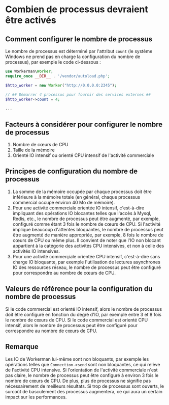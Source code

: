 # Combien de processus devraient être activés

## Comment configurer le nombre de processus
Le nombre de processus est déterminé par l'attribut ```count``` (le système Windows ne prend pas en charge la configuration du nombre de processus), par exemple le code ci-dessous :
```php
use Workerman\Worker;
require_once __DIR__ . '/vendor/autoload.php';

$http_worker = new Worker("http://0.0.0.0:2345");

// ## Démarrer 4 processus pour fournir des services externes ##
$http_worker->count = 4;

...
```

## Facteurs à considérer pour configurer le nombre de processus
1. Nombre de cœurs de CPU
2. Taille de la mémoire
3. Orienté IO intensif ou orienté CPU intensif de l'activité commerciale

## Principes de configuration du nombre de processus
1. La somme de la mémoire occupée par chaque processus doit être inférieure à la mémoire totale (en général, chaque processus commercial occupe environ 40 Mo de mémoire).
2. Pour une activité commerciale orientée IO intensif, c'est-à-dire impliquant des opérations IO blocantes telles que l'accès à Mysql, Redis, etc., le nombre de processus peut être augmenté, par exemple, configuré comme étant 3 fois le nombre de cœurs de CPU. Si l'activité implique beaucoup d'attentes bloquantes, le nombre de processus peut être augmenté de manière appropriée, par exemple, 8 fois le nombre de cœurs de CPU ou même plus. Il convient de noter que l'IO non blocant appartient à la catégorie des activités CPU intensives, et non à celle des activités IO intensives.
3. Pour une activité commerçiale orientée CPU intensif, c'est-à-dire sans charge IO bloquante, par exemple l'utilisation de lectures asynchrones IO des ressources réseau, le nombre de processus peut être configuré pour correspondre au nombre de cœurs de CPU.

## Valeurs de référence pour la configuration du nombre de processus
Si le code commercial est orienté IO intensif, alors le nombre de processus doit être configuré en fonction du degré d'IO, par exemple entre 3 et 8 fois le nombre de cœurs de CPU.
Si le code commercial est orienté CPU intensif, alors le nombre de processus peut être configuré pour correspondre au nombre de cœurs de CPU.

## Remarque
Les IO de Workerman lui-même sont non bloquants, par exemple les opérations telles que ```Connection->send``` sont non bloquantes, ce qui relève de l'activité CPU intensive. Si l'orientation de l'activité commerciale n'est pas claire, le nombre de processus peut être configuré à environ 3 fois le nombre de cœurs de CPU.
De plus, plus de processus ne signifie pas nécessairement de meilleurs résultats. Si trop de processus sont ouverts, le surcoût de basculement des processus augmentera, ce qui aura un certain impact sur les performances.
